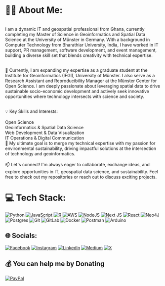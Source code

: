 # 👨‍💻 About Me:
 <br>I am a dynamic IT and geospatial professional from Ghana, currently completing my Master of Science in Geoinformatics and Spatial Data Science at the University of Münster in Germany. With a background in Computer Technology from Bharathiar University, India, I have worked in IT support, PR management, software development, and event management, building a diverse skill set that blends creativity with technical expertise.<br>

<br>📍 Currently, I am expanding my expertise as a graduate student at the Institute for Geoinformatics (IFGI), University of Münster. I also serve as a Research Assistant and Reproducibility Manager at the Münster Center for Open Science. I am deeply passionate about leveraging spatial data to drive sustainable socio-economic development and actively seek innovative opportunities where technology intersects with science and society.<br>

<br>💡 Key Skills and Interests:<br><br>Open Science<br>Geoinformatics & Spatial Data Science<br>Web Development & Data Visualization<br>IT Operations & Digital Communication<br>🎯 My ultimate goal is to merge my technical expertise with my passion for environmental sustainability, driving impactful solutions at the intersection of technology and geoinformatics.<br><br>📫 Let's connect! I'm always eager to collaborate, exchange ideas, and explore opportunities in IT, geospatial data science, and sustainability. Feel free to check out my repositories or reach out to discuss exciting projects.

# 💻 Tech Stack:
![Python](https://img.shields.io/badge/python-3670A0?style=for-the-badge&logo=python&logoColor=ffdd54) ![JavaScript](https://img.shields.io/badge/javascript-%23323330.svg?style=for-the-badge&logo=javascript&logoColor=%23F7DF1E) ![R](https://img.shields.io/badge/r-%23276DC3.svg?style=for-the-badge&logo=r&logoColor=white)  ![AWS](https://img.shields.io/badge/AWS-%23FF9900.svg?style=for-the-badge&logo=amazon-aws&logoColor=white)  ![NodeJS](https://img.shields.io/badge/node.js-6DA55F?style=for-the-badge&logo=node.js&logoColor=white) ![Next JS](https://img.shields.io/badge/Next-black?style=for-the-badge&logo=next.js&logoColor=white) ![React](https://img.shields.io/badge/react-%2320232a.svg?style=for-the-badge&logo=react&logoColor=%2361DAFB) ![Neo4J](https://img.shields.io/badge/Neo4j-008CC1?style=for-the-badge&logo=neo4j&logoColor=white) ![Postgres](https://img.shields.io/badge/postgres-%23316192.svg?style=for-the-badge&logo=postgresql&logoColor=white) ![Git](https://img.shields.io/badge/git-%23F05033.svg?style=for-the-badge&logo=git&logoColor=white) ![GitLab](https://img.shields.io/badge/gitlab-%23181717.svg?style=for-the-badge&logo=gitlab&logoColor=white) ![Docker](https://img.shields.io/badge/docker-%230db7ed.svg?style=for-the-badge&logo=docker&logoColor=white) ![Postman](https://img.shields.io/badge/Postman-FF6C37?style=for-the-badge&logo=postman&logoColor=white) ![Arduino](https://img.shields.io/badge/-Arduino-00979D?style=for-the-badge&logo=Arduino&logoColor=white) <br/>

## 🌐 Socials:
[![Facebook](https://img.shields.io/badge/Facebook-%231877F2.svg?logo=Facebook&logoColor=white)](https://facebook.com/https://www.facebook.com/iprincegh) [![Instagram](https://img.shields.io/badge/Instagram-%23E4405F.svg?logo=Instagram&logoColor=white)](https://instagram.com/https://www.instagram.com/iprince.gh) [![LinkedIn](https://img.shields.io/badge/LinkedIn-%230077B5.svg?logo=linkedin&logoColor=white)](https://linkedin.com/in/https://www.linkedin.com/in/iprince-gh/) [![Medium](https://img.shields.io/badge/Medium-12100E?logo=medium&logoColor=white)](https://medium.com/@https://www.medium.com/prynx44) [![X](https://img.shields.io/badge/X-black.svg?logo=X&logoColor=white)](https://x.com/https://www.x.com/iprince_ob) 


## 💰 You can help me by Donating
  [![PayPal](https://img.shields.io/badge/PayPal-00457C?style=for-the-badge&logo=paypal&logoColor=white)](https://paypal.me/@PrinceOppongBoakye) 
